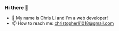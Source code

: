 ### Hi there 👋

- 🔭 My name is Chris Li and I'm a web developer!
- 📫 How to reach me: christopherli1018@gmail.com


